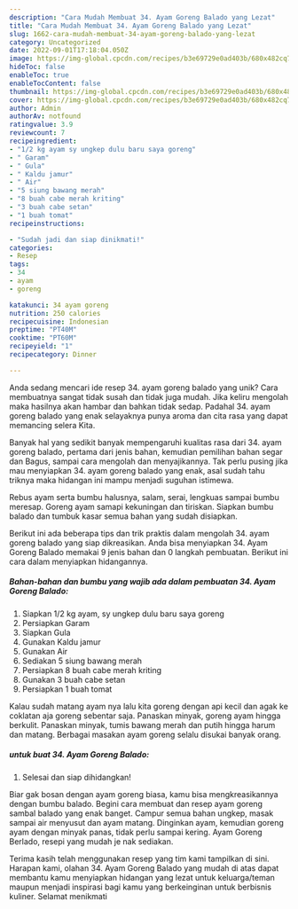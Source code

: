 ```yaml
---
description: "Cara Mudah Membuat 34. Ayam Goreng Balado yang Lezat"
title: "Cara Mudah Membuat 34. Ayam Goreng Balado yang Lezat"
slug: 1662-cara-mudah-membuat-34-ayam-goreng-balado-yang-lezat
category: Uncategorized
date: 2022-09-01T17:18:04.050Z
image: https://img-global.cpcdn.com/recipes/b3e69729e0ad403b/680x482cq70/34-ayam-goreng-balado-foto-resep-utama.jpg
hideToc: false
enableToc: true
enableTocContent: false
thumbnail: https://img-global.cpcdn.com/recipes/b3e69729e0ad403b/680x482cq70/34-ayam-goreng-balado-foto-resep-utama.jpg
cover: https://img-global.cpcdn.com/recipes/b3e69729e0ad403b/680x482cq70/34-ayam-goreng-balado-foto-resep-utama.jpg
author: Admin
authorAv: notfound
ratingvalue: 3.9
reviewcount: 7
recipeingredient:
- "1/2 kg ayam sy ungkep dulu baru saya goreng"
- " Garam"
- " Gula"
- " Kaldu jamur"
- " Air"
- "5 siung bawang merah"
- "8 buah cabe merah kriting"
- "3 buah cabe setan"
- "1 buah tomat"
recipeinstructions:

- "Sudah jadi dan siap dinikmati!"
categories:
- Resep
tags:
- 34
- ayam
- goreng

katakunci: 34 ayam goreng 
nutrition: 250 calories
recipecuisine: Indonesian
preptime: "PT40M"
cooktime: "PT60M"
recipeyield: "1"
recipecategory: Dinner

---
```





Anda sedang mencari ide resep 34. ayam goreng balado yang unik? Cara membuatnya sangat tidak susah dan tidak juga mudah. Jika keliru mengolah maka hasilnya akan hambar dan bahkan tidak sedap. Padahal 34. ayam goreng balado yang enak selayaknya punya aroma dan cita rasa yang dapat memancing selera Kita.





Banyak hal yang sedikit banyak mempengaruhi kualitas rasa dari 34. ayam goreng balado, pertama dari jenis bahan, kemudian pemilihan bahan segar dan Bagus, sampai cara mengolah dan menyajikannya. Tak perlu pusing jika mau menyiapkan 34. ayam goreng balado yang enak,      asal sudah tahu triknya maka hidangan ini mampu menjadi suguhan istimewa.














Rebus ayam serta bumbu halusnya, salam, serai, lengkuas sampai bumbu meresap. Goreng ayam samapi kekuningan dan tiriskan. Siapkan bumbu balado dan tumbuk kasar semua bahan yang sudah disiapkan.






Berikut ini ada beberapa tips dan trik praktis dalam mengolah 34. ayam goreng balado yang siap dikreasikan. Anda bisa menyiapkan 34. Ayam Goreng Balado memakai 9 jenis bahan dan 0 langkah pembuatan. Berikut ini cara dalam menyiapkan hidangannya.

<!--inarticleads1-->

##### Bahan-bahan dan bumbu yang wajib ada dalam pembuatan 34. Ayam Goreng Balado:

1. Siapkan 1/2 kg ayam, sy ungkep dulu baru saya goreng
1. Persiapkan  Garam
1. Siapkan  Gula
1. Gunakan  Kaldu jamur
1. Gunakan  Air
1. Sediakan 5 siung bawang merah
1. Persiapkan 8 buah cabe merah kriting
1. Gunakan 3 buah cabe setan
1. Persiapkan 1 buah tomat


Kalau sudah matang ayam nya lalu kita goreng dengan api kecil dan agak ke coklatan aja goreng sebentar saja. Panaskan minyak, goreng ayam hingga berkulit. Panaskan minyak, tumis bawang merah dan putih hingga harum dan matang. Berbagai masakan ayam goreng selalu disukai banyak orang. 

<!--inarticleads2-->

#####  untuk buat 34. Ayam Goreng Balado:


1. Selesai dan siap dihidangkan!

Biar gak bosan dengan ayam goreng biasa, kamu bisa mengkreasikannya dengan bumbu balado. Begini cara membuat dan resep ayam goreng sambal balado yang enak banget. Campur semua bahan ungkep, masak sampai air menyusut dan ayam matang. Dinginkan ayam, kemudian goreng ayam dengan minyak panas, tidak perlu sampai kering. Ayam Goreng Berlado, resepi yang mudah je nak sediakan. 

Terima kasih telah menggunakan resep yang tim kami tampilkan di sini. Harapan kami, olahan 34. Ayam Goreng Balado yang mudah di atas dapat membantu kamu menyiapkan hidangan yang lezat untuk keluarga/teman maupun menjadi inspirasi bagi kamu yang berkeinginan untuk berbisnis kuliner. Selamat menikmati
